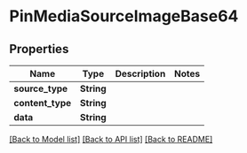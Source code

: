 # PinMediaSourceImageBase64

## Properties

Name | Type | Description | Notes
------------ | ------------- | ------------- | -------------
**source_type** | **String** |  | 
**content_type** | **String** |  | 
**data** | **String** |  | 

[[Back to Model list]](../README.md#documentation-for-models) [[Back to API list]](../README.md#documentation-for-api-endpoints) [[Back to README]](../README.md)


